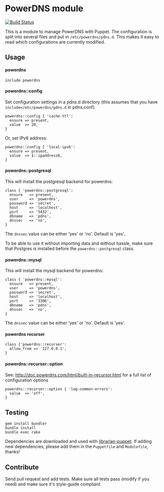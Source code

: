 # PowerDNS module

[![Build Status](https://secure.travis-ci.org/antonlindstrom/puppet-powerdns.png?branch=master)](http://travis-ci.org/antonlindstrom/puppet-powerdns)

This is a module to manage PowerDNS with Puppet. The configuration is split into several files and put in `/etc/powerdns/pdns.d`. This makes it easy to read which configurations are currently modified.

## Usage

#### powerdns

    include powerdns

#### powerdns::config

Set configuration settings in a pdns.d directory (this assumes that you have `include=/etc/powerdns/pdns.d` in pdns.conf).

    powerdns::config { 'cache-ttl':
      ensure => present,
      value  => 20,
    }

Or, set IPv6 address:

    powerdns::config { 'local-ipv6':
      ensure => present,
      value  => $::ipaddress6,
    }

#### powerdns::postgresql

This will install the postgresql backend for powerdns:

    class { 'powerdns::postgresql':
      ensure   => present,
      user     => 'powerdns',
      password => 'secret',
      host     => 'localhost',
      port     => '5432',
      dbname   => 'pdns',
      dnssec   => 'no',
    }

The `dnssec` value can be either 'yes' or 'no'. Default is 'yes'..

To be able to use it without importing data and without hassle, make sure that Postgres is installed before the `powerdns::postgresql` class.

#### powerdns::mysql

This will install the mysql backend for powerdns:

    class { 'powerdns::mysql':
      ensure   => present,
      user     => 'powerdns',
      password => 'secret',
      host     => 'localhost',
      port     => '3306',
      dbname   => 'pdns',
      dnssec   => 'no',
    }

The `dnssec` value can be either 'yes' or 'no'. Default is 'yes'.


#### powerdns recurser

    class {'powerdns::recurser':
      allow_from => '127.0.0.1',
    }
    
#### powerdns::recurser::option

See: http://doc.powerdns.com/html/built-in-recursor.html for a full list of configuration options

    powerdns::recurser::option { 'log-common-errors':
      value  => 'off',
    }

## Testing

    gem install bundler
    bundle install
    bundle exec rake

Dependencies are downloaded and used with [librarian-puppet](https://github.com/rodjek/librarian-puppet). If adding new dependencies, please add them in the `Puppetfile` and `Modulefile`, thanks!

## Contribute
Send pull request and add tests. Make sure all tests pass (modify if you need) and make sure it's style-guide compliant.
